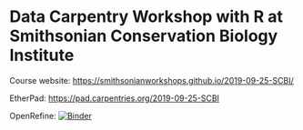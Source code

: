 # Data Carpentry Workshop with R at Smithsonian Conservation Biology Institute

Course website: https://smithsonianworkshops.github.io/2019-09-25-SCBI/

EtherPad: https://pad.carpentries.org/2019-09-25-SCBI

OpenRefine: [![Binder](https://mybinder.org/badge_logo.svg)](https://mybinder.org/v2/gh/SmithsonianWorkshops/2019-09-25-SCBI/binder-openrefine?urlpath=openrefine)

